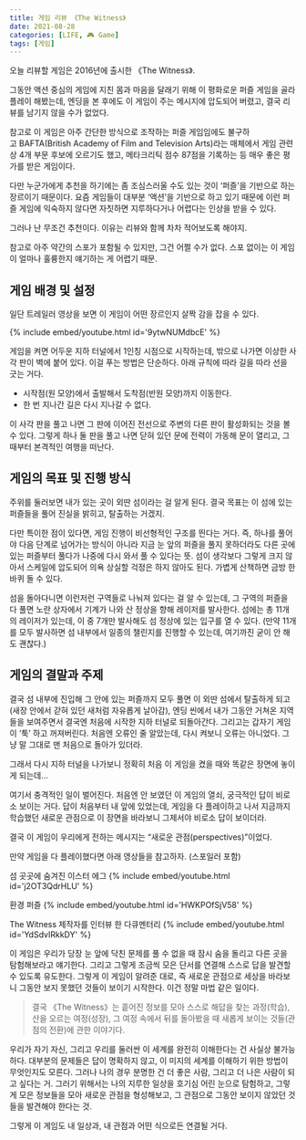 ```yaml
---
title: 게임 리뷰 《The Witness》
date: 2021-08-28
categories: [LIFE, 🎮 Game]
tags: [게임]
---
```


오늘 리뷰할 게임은 2016년에 출시한 《The Witness》. 

그동안 액션 중심의 게임에 지친 몸과 마음을 달래기 위해 이 평화로운 퍼즐 게임을 골라 플레이 해봤는데, 엔딩을 본 후에도 이 게임이 주는 메시지에 압도되어 버렸고, 결국 리뷰를 남기지 않을 수가 없었다.

참고로 이 게임은 아주 간단한 방식으로 조작하는 퍼즐 게임임에도 불구하고 BAFTA(British Academy of Film and Television Arts)라는 매체에서 게임 관련 상 4개 부문 후보에 오르기도 했고,  메타크리틱 점수 87점을 기록하는 등 매우 좋은 평가를 받은 게임이다.

다만 누군가에게 추천을 하기에는 좀 조심스러울 수도 있는 것이 ‘퍼즐’을 기반으로 하는 장르이기 때문이다. 요즘 게임들이 대부분 ‘액션’을 기반으로 하고 있기 때문에 이런 퍼즐 게임에 익숙하지 않다면 자칫하면 지루하다거나 어렵다는 인상을 받을 수 있다.

그러나 난 무조건 추천이다. 이유는 리뷰와 함께 차차 적어보도록 해야지.

참고로 아주 약간의 스포가 포함될 수 있지만, 그건 어쩔 수가 없다. 스포 없이는 이 게임이 얼마나 훌륭한지 얘기하는 게 어렵기 때문.

## 게임 배경 및 설정

일단 트레일러 영상을 보면 이 게임이 어떤 장르인지 살짝 감을 잡을 수 있다.

{% include embed/youtube.html id='9ytwNUMdbcE' %}

게임을 켜면 어두운 지하 터널에서 1인칭 시점으로 시작하는데, 밖으로 나가면 이상한 사각 판이 벽에 붙어 있다. 이걸 푸는 방법은 단순하다. 아래 규칙에 따라 길을 따라 선을 긋는 거다.

- 시작점(원 모양)에서 출발해서 도착점(반원 모양)까지 이동한다.
- 한 번 지나간 길은 다시 지나갈 수 없다.

이 사각 판을 풀고 나면 그 판에 이어진 전선으로 주변의 다른 판이 활성화되는 것을 볼 수 있다. 그렇게 하나 둘 판을 풀고 나면 닫혀 있던 문에 전력이 가동해 문이 열리고, 그때부터 본격적인 여행을 떠난다.

## 게임의 목표 및 진행 방식

주위를 둘러보면 내가 있는 곳이 외딴 섬이라는 걸 알게 된다. 결국 목표는 이 섬에 있는 퍼즐들을 풀어 진실을 밝히고, 탈출하는 거겠지.

다만 특이한 점이 있다면, 게임 진행이 비선형적인 구조를 띈다는 거다. 즉, 하나를 풀어야 다음 단계로 넘어가는 방식이 아니라 지금 눈 앞의 퍼즐을 풀지 못하더라도 다른 곳에 있는 퍼즐부터 풀다가 나중에 다시 와서 풀 수 있다는 뜻. 섬이 생각보다 그렇게 크지 않아서 스케일에 압도되어 의욕 상실할 걱정은 하지 않아도 된다. 가볍게 산책하면 금방 한 바퀴 돌 수 있다.

섬을 돌아다니면 이런저런 구역들로 나눠져 있다는 걸 알 수 있는데, 그 구역의 퍼즐을 다 풀면 노란 상자에서 기계가 나와 산 정상을 향해 레이저를 발사한다. 섬에는 총 11개의 레이저가 있는데, 이 중 7개만 발사해도 섬 정상에 있는 입구를 열 수 있다. (만약 11개를 모두 발사하면 섬 내부에서 일종의 챌린지를 진행할 수 있는데, 여기까진 굳이 안 해도 괜찮다.)

## 게임의 결말과 주제

결국 섬 내부에 진입해 그 안에 있는 퍼즐까지 모두 풀면 이 외딴 섬에서 탈출하게 되고 (새장 안에서 갇혀 있던 새처럼 자유롭게 날아감), 엔딩 씬에서 내가 그동안 거쳐온 지역들을 보여주면서 결국엔 처음에 시작한 지하 터널로 되돌아간다. 그리고는 갑자기 게임이 ‘툭’ 하고 꺼져버린다. 처음엔 오류인 줄 알았는데, 다시 켜보니 오류는 아니었다. 그냥 말 그대로 맨 처음으로 돌아가 있더라.

그래서 다시 지하 터널을 나가보니 정확히 처음 이 게임을 켰을 때와 똑같은 장면에 놓이게 되는데…

여기서 충격적인 일이 벌어진다. 처음엔 안 보였던 이 게임의 열쇠, 궁극적인 답이 비로소 보이는 거다. 답이 처음부터 내 앞에 있었는데, 게임을 다 플레이하고 나서 지금까지 학습했던 새로운 관점으로 이 장면을 바라보니 그제서야 비로소 답이 보이더라.

결국 이 게임이 우리에게 전하는 메시지는 “새로운 관점(perspectives)”이었다.

만약 게임을 다 플레이했다면 아래 영상들을 참고하자. (스포일러 포함)

섬 곳곳에 숨겨진 이스터 에그
{% include embed/youtube.html id='j2OT3QdrHLU' %}

환경 퍼즐
{% include embed/youtube.html id='HWKPOfSjV58' %}

The Witness 제작자를 인터뷰 한 다큐멘터리
{% include embed/youtube.html id='YdSdvIRkkDY' %}

이 게임은 우리가 당장 눈 앞에 닥친 문제를 풀 수 없을 때 잠시 숨을 돌리고 다른 곳을 탐험해보라고 얘기한다. 그리고 그렇게 조금씩 모은 단서를 연결해 스스로 답을 발견할 수 있도록 유도한다. 그렇게 이 게임이 알려준 대로, 즉 새로운 관점으로 세상을 바라보니 그동안 보지 못했던 것들이 보이기 시작한다. 이건 정말 마법 같은 일이다.

> 결국 《The Witness》는 흩어진 정보를 모아 스스로 해답을 찾는 과정(학습), 산을 오르는 여정(성장), 그 여정 속에서 뒤를 돌아봤을 때 새롭게 보이는 것들(관점의 전환)에 관한 이야기다.

우리가 자기 자신, 그리고 우리를 둘러싼 이 세계를 완전히 이해한다는 건 사실상 불가능하다. 대부분의 문제들은 답이 명확하지 않고, 이 미지의 세계를 이해하기 위한 방법이 무엇인지도 모른다. 그러나 나의 경우 분명한 건 더 좋은 사람, 그리고 더 나은 사람이 되고 싶다는 거. 그러기 위해서는 나의 지루한 일상을 호기심 어린 눈으로 탐험하고, 그렇게 모은 정보들을 모아 새로운 관점을 형성해보고, 그 관점으로 그동안 보이지 않았던 것들을 발견해야 한다는 것.

그렇게 이 게임도 내 일상과, 내 관점과 어떤 식으로든 연결될 거다.